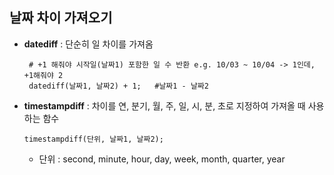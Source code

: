 ## 날짜 차이 가져오기
 - **datediff** : 단순히 일 차이를 가져옴 
     ``` MySQL
      # +1 해줘야 시작일(날짜1) 포함한 일 수 반환 e.g. 10/03 ~ 10/04 -> 1인데, +1해줘야 2
      datediff(날짜1, 날짜2) + 1;   #날짜1 - 날짜2
      ``` 
 - **timestampdiff** : 차이를 연, 분기, 월, 주, 일, 시, 분, 초로 지정하여 가져올 때 사용하는 함수
     ``` MySQL
     timestampdiff(단위, 날짜1, 날짜2); 
     ```
    - 단위 : second, minute, hour, day, week, month, quarter, year
